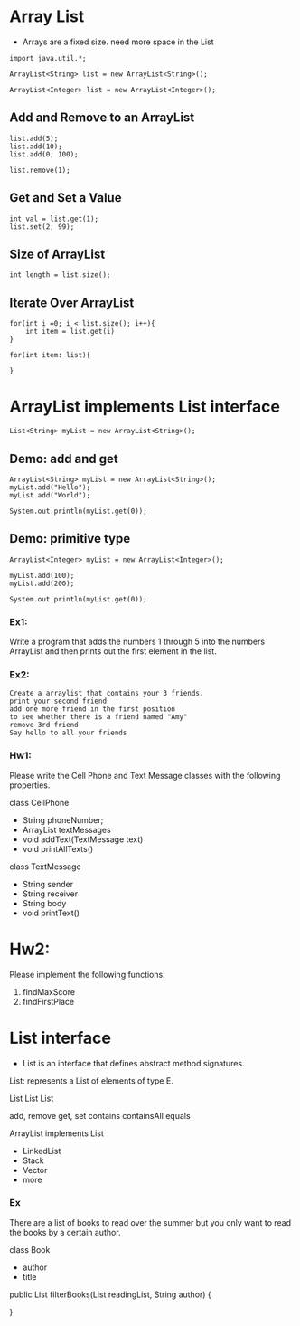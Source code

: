 # Array List
- Arrays are a fixed size. need more space in the List

```
import java.util.*;

ArrayList<String> list = new ArrayList<String>();

ArrayList<Integer> list = new ArrayList<Integer>();
```

## Add and Remove to an ArrayList
```
list.add(5);
list.add(10);
list.add(0, 100);

list.remove(1);
```

## Get and Set a Value
```
int val = list.get(1);
list.set(2, 99);
```

## Size of ArrayList
```
int length = list.size();
```

## Iterate Over ArrayList
```
for(int i =0; i < list.size(); i++){
    int item = list.get(i)
}

for(int item: list){

}

```

# ArrayList implements List interface
```
List<String> myList = new ArrayList<String>();
```

## Demo: add and get
```
ArrayList<String> myList = new ArrayList<String>();
myList.add("Hello");
myList.add("World");

System.out.println(myList.get(0));
```

## Demo: primitive type
```
ArrayList<Integer> myList = new ArrayList<Integer>();

myList.add(100);
myList.add(200);

System.out.println(myList.get(0));
```


### Ex1: 
Write a program that adds the numbers 1 through 5 into the numbers ArrayList and then prints out the first element in the list.

### Ex2:
```
Create a arraylist that contains your 3 friends.
print your second friend
add one more friend in the first position
to see whether there is a friend named "Amy"
remove 3rd friend
Say hello to all your friends
```
### Hw1:
Please write the Cell Phone and Text Message classes with the following properties.

class CellPhone
- String phoneNumber;
- ArrayList<TextMessage> textMessages
- void addText(TextMessage text)
- void printAllTexts()

class TextMessage
- String sender
- String receiver
- String body
- void printText()

# Hw2:
Please implement the following functions.
1. findMaxScore
2. findFirstPlace 


# List interface
- List is an interface that defines abstract method signatures.

List<E>: represents a List of elements of type E.

List<String>
List<Integer>
List<Shape>

add, remove
get, set
contains
containsAll
equals

ArrayList<E> implements List<E>
- LinkedList<E>
- Stack<E>
- Vector<E>
- more


### Ex
There are a list of books to read over the summer but you only want to read the books by a certain author.

class Book 
- author
- title


public List<Book> filterBooks(List<Book> readingList, String author) {

}
